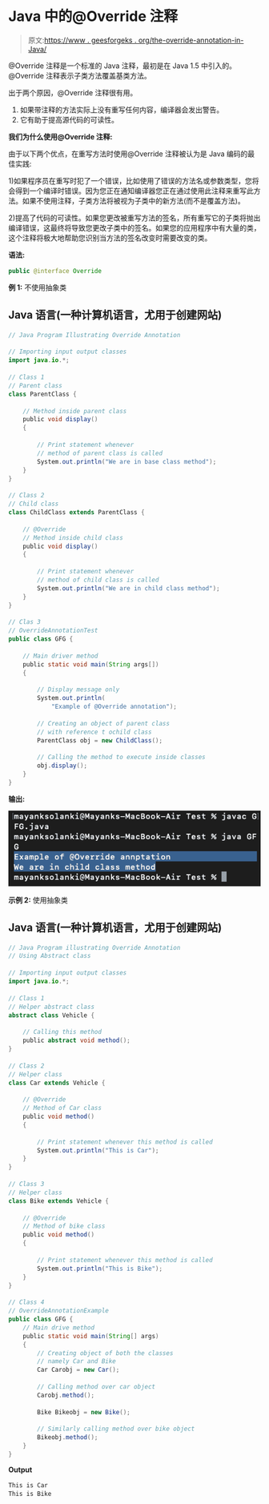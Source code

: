 # Java 中的@Override 注释

> 原文:[https://www . geesforgeks . org/the-override-annotation-in-Java/](https://www.geeksforgeeks.org/the-override-annotation-in-java/)

@Override 注释是一个标准的 Java 注释，最初是在 Java 1.5 中引入的。@Override 注释表示子类方法覆盖基类方法。

出于两个原因，@Override 注释很有用。

1.  如果带注释的方法实际上没有重写任何内容，编译器会发出警告。
2.  它有助于提高源代码的可读性。

**我们为什么使用@Override 注释:**

由于以下两个优点，在重写方法时使用@Override 注释被认为是 Java 编码的最佳实践:

1)如果程序员在重写时犯了一个错误，比如使用了错误的方法名或参数类型，您将会得到一个编译时错误。因为您正在通知编译器您正在通过使用此注释来重写此方法。如果不使用注释，子类方法将被视为子类中的新方法(而不是覆盖方法)。

2)提高了代码的可读性。如果您更改被重写方法的签名，所有重写它的子类将抛出编译错误，这最终将导致您更改子类中的签名。如果您的应用程序中有大量的类，这个注释将极大地帮助您识别当方法的签名改变时需要改变的类。

**语法:**

```java
public @interface Override
```

**例 1:** 不使用抽象类

## Java 语言(一种计算机语言，尤用于创建网站)

```java
// Java Program Illustrating Override Annotation

// Importing input output classes
import java.io.*;

// Class 1
// Parent class
class ParentClass {

    // Method inside parent class
    public void display()
    {

        // Print statement whenever
        // method of parent class is called
        System.out.println("We are in base class method");
    }
}

// Class 2
// Child class
class ChildClass extends ParentClass {

    // @Override
    // Method inside child class
    public void display()
    {

        // Print statement whenever
        // method of child class is called
        System.out.println("We are in child class method");
    }
}

// Clas 3
// OverrideAnnotationTest
public class GFG {

    // Main driver method
    public static void main(String args[])
    {

        // Display message only
        System.out.println(
            "Example of @Override annotation");

        // Creating an object of parent class
        // with reference t ochild class
        ParentClass obj = new ChildClass();

        // Calling the method to execute inside classes
        obj.display();
    }
}
```

**输出:**

![](img/2f29d9244ad6106ad3af70783e4b35e8.png)

**示例 2:** 使用抽象类

## Java 语言(一种计算机语言，尤用于创建网站)

```java
// Java Program illustrating Override Annotation
// Using Abstract class

// Importing input output classes
import java.io.*;

// Class 1
// Helper abstract class
abstract class Vehicle {

    // Calling this method
    public abstract void method();
}

// Class 2
// Helper class
class Car extends Vehicle {

    // @Override
    // Method of Car class
    public void method()
    {

        // Print statement whenever this method is called
        System.out.println("This is Car");
    }
}

// Class 3
// Helper class
class Bike extends Vehicle {

    // @Override
    // Method of bike class
    public void method()
    {

        // Print statement whenever this method is called
        System.out.println("This is Bike");
    }
}

// Class 4
// OverrideAnnotationExample
public class GFG {
    // Main drive method
    public static void main(String[] args)
    {
        // Creating object of both the classes
        // namely Car and Bike
        Car Carobj = new Car();

        // Calling method over car object
        Carobj.method();

        Bike Bikeobj = new Bike();

        // Similarly calling method over bike object
        Bikeobj.method();
    }
}
```

**Output**

```java
This is Car
This is Bike
```